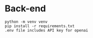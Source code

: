 # Back-end
```
python -m venv venv
pip install -r requirements.txt
.env file includes API key for openai
```

